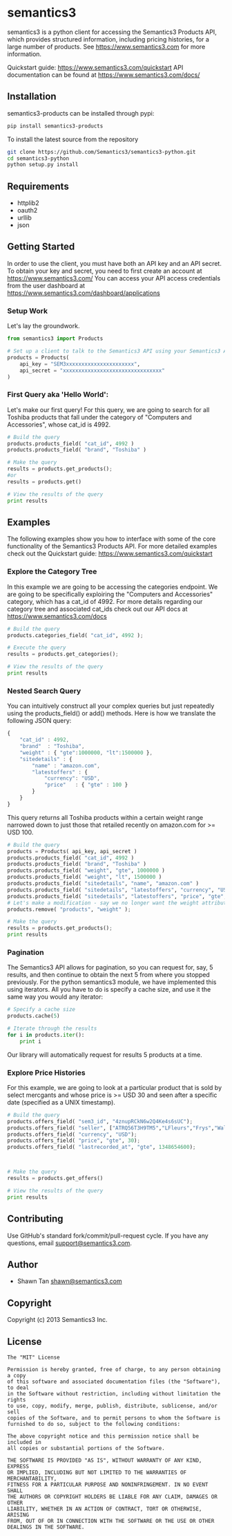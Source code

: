 # semantics3
semantics3 is a python client for accessing the Semantics3 Products API, which provides structured information, including pricing histories, for a large number of products.
See https://www.semantics3.com for more information.

Quickstart guide: https://www.semantics3.com/quickstart
API documentation can be found at https://www.semantics3.com/docs/

## Installation
semantics3-products can be installed through pypi:

```bash
pip install semantics3-products
```

To install the latest source from the repository

```bash
git clone https://github.com/Semantics3/semantics3-python.git
cd semantics3-python
python setup.py install
```

## Requirements
* httplib2
* oauth2
* urllib
* json

## Getting Started

In order to use the client, you must have both an API key and an API secret. To obtain your key and secret, you need to first create an account at
https://www.semantics3.com/
You can access your API access credentials from the user dashboard at https://www.semantics3.com/dashboard/applications

### Setup Work

Let's lay the groundwork.

```python
from semantics3 import Products

# Set up a client to talk to the Semantics3 API using your Semantics3 API Credentials
products = Products(
	api_key = "SEM3xxxxxxxxxxxxxxxxxxxxxx",
	api_secret = "xxxxxxxxxxxxxxxxxxxxxxxxxxxxxxxx"
)
```

### First Query aka 'Hello World':

Let's make our first query! For this query, we are going to search for all Toshiba products that fall under the category of "Computers and Accessories", whose cat_id is 4992. 

```python
# Build the query
products.products_field( "cat_id", 4992 )
products.products_field( "brand", "Toshiba" )

# Make the query
results = products.get_products();
#or
results = products.get()

# View the results of the query
print results
```

## Examples

The following examples show you how to interface with some of the core functionality of the Semantics3 Products API. For more detailed examples check out the Quickstart guide: https://www.semantics3.com/quickstart

### Explore the Category Tree

In this example we are going to be accessing the categories endpoint. We are going to be specifically exploiring the "Computers and Accessories" category, which has a cat_id of 4992. For more details regarding our category tree and associated cat_ids check out our API docs at https://www.semantics3.com/docs

```python
# Build the query
products.categories_field( "cat_id", 4992 );

# Execute the query
results = products.get_categories();

# View the results of the query
print results
```

### Nested Search Query

You can intuitively construct all your complex queries but just repeatedly using the products_field() or add() methods.
Here is how we translate the following JSON query:

```javascript
{
	"cat_id" : 4992, 
	"brand"  : "Toshiba",
	"weight" : { "gte":1000000, "lt":1500000 },
	"sitedetails" : {
		"name" : "amazon.com",
		"latestoffers" : {
			"currency": "USD",
			"price"   : { "gte" : 100 } 
		}
	}
}
```


This query returns all Toshiba products within a certain weight range narrowed down to just those that retailed recently on amazon.com for >= USD 100.

```python
# Build the query
products = Products( api_key, api_secret )
products.products_field( "cat_id", 4992 )
products.products_field( "brand", "Toshiba" )
products.products_field( "weight", "gte", 1000000 )
products.products_field( "weight", "lt", 1500000 )
products.products_field( "sitedetails", "name", "amazon.com" )
products.products_field( "sitedetails", "latestoffers", "currency", "USD" )
products.products_field( "sitedetails", "latestoffers", "price", "gte", 100 )
# Let's make a modification - say we no longer want the weight attribute
products.remove( "products", "weight" );

# Make the query
results = products.get_products();
print results
```

### Pagination

The Semantics3 API allows for pagination, so you can request for, say, 5 results,
and then continue to obtain the next 5 from where you stopped previously. For the
python semantics3 module, we have implemented this using iterators.
All you have to do is specify a cache size, and use it the same way you would
any iterator:

```python
# Specify a cache size
products.cache(5)

# Iterate through the results
for i in products.iter():
	print i
```
Our library will automatically request for results 5 products at a time.


### Explore Price Histories
For this example, we are going to look at a particular product that is sold by select mercgants and whose price is >= USD 30 and seen after a specific date (specified as a UNIX timestamp).

```python
# Build the query
products.offers_field( "sem3_id", "4znupRCkN6w2Q4Ke4s6sUC");
products.offers_field( "seller", ["ATRQ56T3H9TM5","LFleurs","Frys","Walmart"] );
products.offers_field( "currency", "USD");
products.offers_field( "price", "gte", 30);
products.offers_field( "lastrecorded_at", "gte", 1348654600);



# Make the query
results = products.get_offers()

# View the results of the query
print results
```



## Contributing
Use GitHub's standard fork/commit/pull-request cycle.  If you have any questions, email <support@semantics3.com>.

## Author

* Shawn Tan <shawn@semantics3.com>

## Copyright

Copyright (c) 2013 Semantics3 Inc.

## License

    The "MIT" License
    
    Permission is hereby granted, free of charge, to any person obtaining a copy
    of this software and associated documentation files (the "Software"), to deal
    in the Software without restriction, including without limitation the rights
    to use, copy, modify, merge, publish, distribute, sublicense, and/or sell
    copies of the Software, and to permit persons to whom the Software is
    furnished to do so, subject to the following conditions:
    
    The above copyright notice and this permission notice shall be included in
    all copies or substantial portions of the Software.
    
    THE SOFTWARE IS PROVIDED "AS IS", WITHOUT WARRANTY OF ANY KIND, EXPRESS
    OR IMPLIED, INCLUDING BUT NOT LIMITED TO THE WARRANTIES OF MERCHANTABILITY,
    FITNESS FOR A PARTICULAR PURPOSE AND NONINFRINGEMENT. IN NO EVENT SHALL
    THE AUTHORS OR COPYRIGHT HOLDERS BE LIABLE FOR ANY CLAIM, DAMAGES OR OTHER
    LIABILITY, WHETHER IN AN ACTION OF CONTRACT, TORT OR OTHERWISE, ARISING
    FROM, OUT OF OR IN CONNECTION WITH THE SOFTWARE OR THE USE OR OTHER
    DEALINGS IN THE SOFTWARE.


